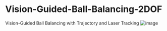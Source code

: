 # Vision-Guided-Ball-Balancing-2DOF
Vision-Guided Ball Balancing with Trajectory and Laser Tracking
![image](https://github.com/user-attachments/assets/a87af155-99da-4a8d-8de3-41f306dde2ae)
